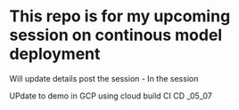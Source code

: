# This repo is for my upcoming session on continous model deployment
Will update details post the session - In the session

UPdate to demo in GCP using cloud build CI CD _05_07
